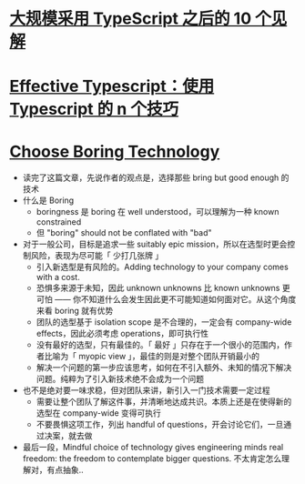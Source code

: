 # [大规模采用 TypeScript 之后的 10 个见解](https://mp.weixin.qq.com/s/nWhdJm2jaSqvm2S0f5i0Eg)

# [Effective Typescript：使用 Typescript 的 n 个技巧](https://zhuanlan.zhihu.com/p/104311029)

# [Choose Boring Technology](https://mcfunley.com/choose-boring-technology)

- 读完了这篇文章，先说作者的观点是，选择那些 bring but good enough 的技术
- 什么是 Boring
    - boringness 是 boring 在 well understood，可以理解为一种 known constrained
    - 但 "boring" should not be conflated with "bad"
- 对于一般公司，目标是追求一些 suitably epic mission，所以在选型时更会控制风险，表现为尽可能「 少打几张牌 」
    - 引入新选型是有风险的。Adding technology to your company comes with a cost.
    - 恐惧多来源于未知，因此 unknown unknowns 比 known unknowns 更可怕 —— 你不知道什么会发生因此更不可能知道如何面对它。从这个角度来看 boring 就有优势
    - 团队的选型基于 isolation scope 是不合理的，一定会有 company-wide effects，因此必须考虑 operations，即可执行性
    - 没有最好的选型，只有最佳的。「 最好 」只存在于一个很小的范围内，作者比喻为「 myopic view 」，最佳的则是对整个团队开销最小的
    - 解决一个问题的第一步应该思考，如何在不引入额外、未知的情况下解决问题。纯粹为了引入新技术绝不会成为一个问题
- 也不是绝对要一味求稳，但对团队来讲，新引入一门技术需要一定过程
    - 需要让整个团队了解这件事，并清晰地达成共识。本质上还是在使得新的选型在 company-wide 变得可执行
    - 不要畏惧这项工作，列出 handful of questions，开会讨论它们，一旦通过决案，就去做
- 最后一段，Mindful choice of technology gives engineering minds real freedom: the freedom to contemplate bigger questions. 不太肯定怎么理解对，有点抽象..
